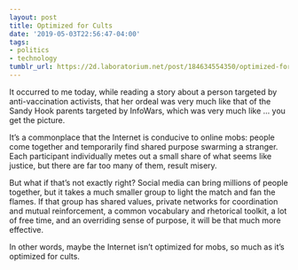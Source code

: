```yaml
---
layout: post
title: Optimized for Cults
date: '2019-05-03T22:56:47-04:00'
tags:
- politics
- technology
tumblr_url: https://2d.laboratorium.net/post/184634554350/optimized-for-cults
---
```

It occurred to me today, while reading a story about a person targeted by anti-vaccination activists, that her ordeal was very much like that of the Sandy Hook parents targeted by InfoWars, which was very much like … you get the picture.

It’s a commonplace that the Internet is conducive to online mobs: people come together and temporarily find shared purpose swarming a stranger. Each participant individually metes out a small share of what seems like justice, but there are far too many of them, result misery.

But what if that’s not exactly right? Social media can bring millions of people together, but it takes a much smaller group to light the match and fan the flames. If that group has shared values, private networks for coordination and mutual reinforcement, a common vocabulary and rhetorical toolkit, a lot of free time, and an overriding sense of purpose, it will be that much more effective.

In other words, maybe the Internet isn’t optimized for mobs, so much as it’s optimized for cults.

